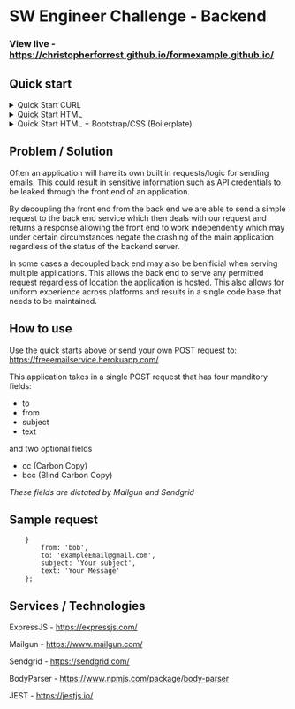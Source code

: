 # SW Engineer Challenge - Backend

### View live - https://christopherforrest.github.io/formexample.github.io/
## Quick start 

<details>
<summary>Quick Start CURL</summary>

```
curl -d "from=example@gmail.com&to=example@gmail.com&subject=yousubject&text=yourmessage" -H "Content-Type: application/x-www-form-urlencoded" -X POST https://freeemailservice.herokuapp.com/
```

</details>

<details>
<summary>Quick Start HTML</summary>

   *When sending to multiple recipients they're to be seperated by a comma*

```
<form action="https://freeemailservice.herokuapp.com/" method="post" enctype="application/x-www-form-urlencoded	">
    From:
    <br>
    <input type="text" name="from" placeholder="Name" required >
    <br> To:
    <br>
    <input type="email" name="to" placeholder="Recipients Email" required>
    <br> Subject:
    <br>
    <input type="text" name="subject" placeholder="Subject" required>
    <br> cc:
    <br>
    <input type="email" name="cc" placeholder="cc">
    <br> bcc:
    <br>
    <input type="email" name="bcc" placeholder="bcc">
    <br> Message:
    <br>
    <input type="text" name="text" size="50" placeholder="Your message" required>
    <br>
    <br>
    <input type="submit" value="Send">
    <input type="reset" value="Reset">
</form>
```
</details>

<details>
<summary>Quick Start HTML + Bootstrap/CSS (Boilerplate)</summary>

Index.html

```
<!DOCTYPE html>
<html>

<head>
    <!-- Latest compiled and minified CSS -->
    <link rel="stylesheet" href="https://stackpath.bootstrapcdn.com/bootstrap/4.1.0/css/bootstrap.min.css" integrity="sha384-9gVQ4dYFwwWSjIDZnLEWnxCjeSWFphJiwGPXr1jddIhOegiu1FwO5qRGvFXOdJZ4" crossorigin="anonymous">
    <meta charset="utf-8" />
    <meta http-equiv="X-UA-Compatible" content="IE=edge">
    <title>Example</title>
    <meta name="viewport" content="width=device-width, initial-scale=1">
    <link rel="stylesheet" type="text/css" media="screen" href="main.css" />
    
</head>

<body>

    <div class="container">
        <form action="https://freeemailservice.herokuapp.com/" method="post" enctype="application/x-www-form-urlencoded">

            <div class="form-group">
                <label for="from">Name<span class="required">*</span></label>
                <input type="text" name="from" class="form-control" id="from" aria-describedby="emailHelp" placeholder="Name" required>
            </div>
            <div class="form-group">
                <label for="to">Recipients<span class="required">*</span></label>
                <input type="email" name="to" class="form-control" id="to" aria-describedby="emailHelp" placeholder="Example@gmail.com, Example@gmail.com"  class="form-control" multiple required>
            </div>

            <div class="form-group">
                <label for="subject">Subject<span class="required">*</span></label>
                <input type="text" name="subject" class="form-control" id="subject" aria-describedby="emailHelp" placeholder="Subject" required>
            </div>

            <div class="form-group">
                <label for="cc">CC</label>
                <input type="email" name="cc" class="form-control" id="cc" aria-describedby="emailHelp" placeholder="Example@gmail.com, Example@gmail.com"  class="form-control" multiple>
            </div>

            <div class="form-group">
                <label for="bcc">BCC</label>
                <input type="email" name="bcc" class="form-control" id="bcc" aria-describedby="emailHelp" placeholder="Example@gmail.com, Example@gmail.com"  class="form-control" multiple>
            </div>

            <div class="form-group">
                <label for="exampleFormControlTextarea1">Message<span class="required">*</span></label>
                <textarea class="form-control" name="text" id="exampleFormControlTextarea1" rows="3" placeholder="Your Message" required></textarea>
            </div>
        
            <button type="submit" class="btn btn-primary">Submit</button>
        </form>
    </div>

</body>

</html>
```

main.css

```
body{
    background-color:whitesmoke;
}

.container{
    background-color:aliceblue;
    border:black 1px solid;
    padding:3%;
    margin-top:1%;
}
.required{
    color:red;
}
```

</details>



## Problem / Solution
Often an application will have its own built in requests/logic for sending emails. This could result in sensitive information such as API credentials to be leaked through the front end of an application.

By decoupling the front end from the back end we are able to send a simple request to the back end service which then deals with our request and returns a response allowing the front end to work independently which may under certain circumstances negate the crashing of the main application regardless of the status of the backend server.

In some cases a decoupled back end may also be benificial when serving multiple applications. This allows the back end to serve any permitted request regardless of location the application is hosted. This also allows for uniform experience across platforms and results in a single code base that needs to be maintained.


## How to use

Use the quick starts above or send your own POST request to: https://freeemailservice.herokuapp.com/

This application takes in a single POST request that has four manditory fields:
* to
* from
* subject
* text 

and two optional fields

* cc (Carbon Copy)
* bcc (Blind Carbon Copy)

*These fields are dictated by Mailgun and Sendgrid*

## Sample request
```
    }   
        from: 'bob',
        to: 'exampleEmail@gmail.com',
        subject: 'Your subject',
        text: 'Your Message'
    };

```



## Services / Technologies

ExpressJS - https://expressjs.com/

Mailgun - https://www.mailgun.com/

Sendgrid - https://sendgrid.com/

BodyParser - https://www.npmjs.com/package/body-parser

JEST - https://jestjs.io/


